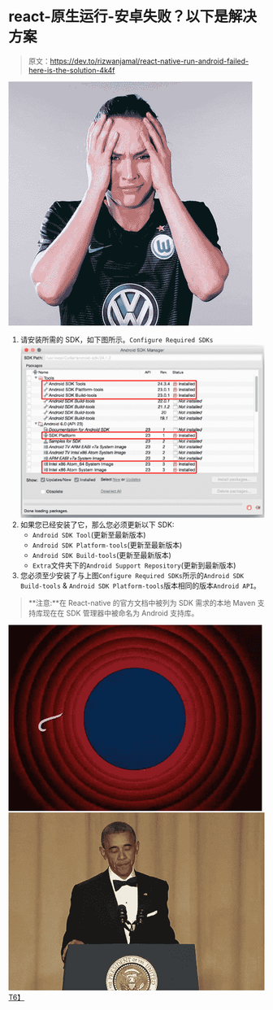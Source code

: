 # react-原生运行-安卓失败？以下是解决方案

> 原文：<https://dev.to/rizwanjamal/react-native-run-android-failed-here-is-the-solution-4k4f>

[![Alt Text](img/e0b859ba87d445e41ebc20118daa0cc6.png)](https://i.giphy.com/media/dutcH7mC2GgiAJyY3m/giphy.gif)

1.  请安装所需的 SDK，如下图所示。`Configure Required SDKs` ![Alt Text](img/4610a80d256a0de58093b283114089bc.png)
2.  如果您已经安装了它，那么您必须更新以下 SDK:
    *   `Android SDK Tool`(更新至最新版本)
    *   `Android SDK Platform-tools`(更新至最新版本)
    *   `Android SDK Build-tools`(更新至最新版本)
    *   `Extra`文件夹下的`Android Support Repository`(更新到最新版本)
3.  您必须至少安装了与上图`Configure Required SDKs`所示的`Android SDK Build-tools` & `Android SDK Platform-tools`版本相同的版本`Android API`。

> **注意:**在 React-native 的官方文档中被列为 SDK 需求的本地 Maven 支持库现在在 SDK 管理器中被命名为 Android 支持库。

[![](img/8eec3a3a931166abf687f8808306a8a0.png)](https://i.giphy.com/media/lD76yTC5zxZPG/source.gif)
[![](img/ef5c10ea20db4e0f337afc8575bb5db4.png)T6】](https://i.giphy.com/media/3o7qDEq2bMbcbPRQ2c/giphy.gif)